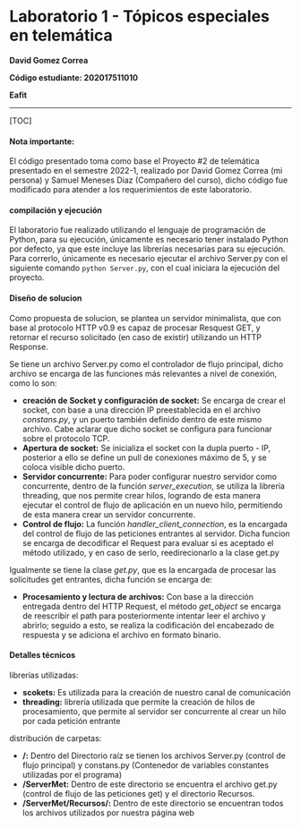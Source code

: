 # Laboratorio 1 - Tópicos especiales en telemática
__David Gomez Correa__

__Código estudiante: 202017511010__

__Eafit__
                
----


[TOC]


#### Nota importante: ####
El código presentado toma como base el Proyecto #2 de telemática presentado en el semestre 2022-1, realizado por David Gomez Correa (mi persona) y Samuel Meneses Diaz (Compañero del curso), dicho código fue modificado para atender a los requerimientos de este laboratorio.

#### compilación y ejecución ####
El laboratorio fue realizado utilizando el lenguaje de programación de Python, para su ejecución, únicamente es necesario tener instalado Python por defecto, ya que este incluye las librerías necesarias para su ejecución. Para correrlo, únicamente es necesario ejecutar el archivo Server.py con el siguiente comando `python Server.py`, con el cual iniciara la ejecución del proyecto.

#### Diseño de solucion ####
Como propuesta de solucion, se plantea un servidor minimalista, que con base al protocolo HTTP v0.9 es capaz de procesar Resquest GET, y retornar el recurso solicitado (en caso de existir) utilizando un HTTP Response.

Se tiene un archivo Server.py como el controlador de flujo principal, dicho archivo se encarga de las funciones más relevantes a nivel de conexión, como lo son:
- **creación de Socket y configuración de socket:** Se encarga de crear el socket, con base a una dirección IP preestablecida en el archivo *constans.py*, y un puerto también definido dentro de este mismo archivo. Cabe aclarar que dicho socket se configura para funcionar sobre el protocolo TCP.
- **Apertura de socket:** Se inicializa el socket con la dupla puerto - IP, posterior a ello se define un pull de conexiones máximo de 5, y se coloca visible dicho puerto.
- **Servidor concurrente:** Para poder configurar nuestro servidor como concurrente, dentro de la función *server_execution*, se utiliza la librería threading, que nos permite crear hilos, logrando de esta manera ejecutar el control de flujo de aplicación en un nuevo hilo, permitiendo de esta manera crear un servidor concurrente.
- **Control de flujo:**  La función *handler_client_connection*, es la encargada del control de flujo de las peticiones entrantes al servidor. Dicha funcion se encarga de decodificar el Request para evaluar si es aceptado el método utilizado, y en caso de serlo, reedirecionarlo a la clase get.py

Igualmente se tiene la clase *get.py*, que es la encargada de procesar las solicitudes get entrantes, dicha función se encarga de:
- **Procesamiento y lectura de archivos:** Con base a la dirección entregada dentro del HTTP Request, el método *get_object* se encarga de reescribir el path para posteriormente intentar leer el archivo y abrirlo; seguido a esto, se realiza la codificación del encabezado de respuesta y se adiciona el archivo en formato binario.

#### Detalles técnicos ####
librerías utilizadas:
- **scokets:** Es utilizada para la creación de nuestro canal de comunicación
- **threading:** librería utilizada que permite la creación de hilos de procesamiento, que permite al servidor ser concurrente al crear un hilo por cada petición entrante

distribución de carpetas:
- **/:** Dentro del Directorio raíz se tienen los archivos Server.py (control de flujo principal) y constans.py (Contenedor de variables constantes utilizadas por el programa)
- **/ServerMet:** Dentro de este directorio se encuentra el archivo get.py (control de flujo de las peticiones get) y el directorio Recursos.
- **/ServerMet/Recursos/:** Dentro de este directorio se encuentran todos los archivos utilizados por nuestra página web
